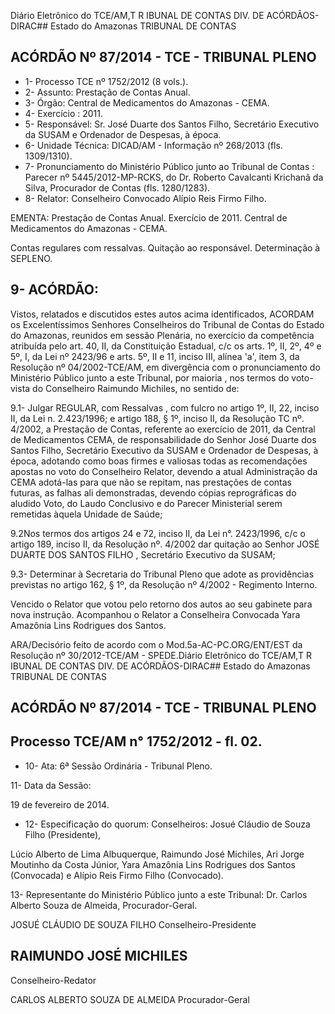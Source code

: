 Diário Eletrônico do TCE/AM,T R IBUNAL DE CONTAS DIV. DE ACÓRDÃOS-DIRAC## Estado do Amazonas TRIBUNAL DE CONTAS

## ACÓRDÃO Nº 87/2014 - TCE - TRIBUNAL PLENO

- 1- Processo TCE nº 1752/2012 (8 vols.).
- 2- Assunto: Prestação de Contas Anual.
- 3- Órgão: Central de Medicamentos do Amazonas - CEMA.
- 4- Exercício : 2011.
- 5-  Responsável: Sr.  José  Duarte  dos  Santos  Filho,  Secretário  Executivo  da  SUSAM  e Ordenador de Despesas, à época.
- 6- Unidade Técnica: DICAD/AM - Informação nº 268/2013 (fls. 1309/1310).
- 7-  Pronunciamento  do  Ministério  Público  junto  ao  Tribunal  de  Contas :  Parecer  nº 5445/2012-MP-RCKS, do Dr. Roberto Cavalcanti Krichanã da Silva, Procurador de Contas (fls. 1280/1283).
- 8- Relator: Conselheiro Convocado Alípio Reis Firmo Filho.

EMENTA: Prestação de Contas Anual. Exercício de 2011. Central de Medicamentos do Amazonas - CEMA.

Contas  regulares  com  ressalvas.  Quitação ao responsável. Determinação à SEPLENO.

## 9- ACÓRDÃO:

Vistos, relatados e discutidos estes autos acima identificados,  ACORDAM os Excelentíssimos  Senhores  Conselheiros do Tribunal de Contas do Estado do Amazonas, reunidos em sessão Plenária, no exercício da competência atribuída pelo  art. 40, II, da Constituição Estadual, c/c os arts. 1º, II, 2º, 4º e 5º, I, da Lei nº 2423/96 e arts. 5º, II  e  11,  inciso  III,  alínea  'a',  item  3,  da  Resolução  nº  04/2002-TCE/AM, em divergência com o pronunciamento do Ministério Público junto a este Tribunal, por maioria , nos termos do voto-vista do Conselheiro Raimundo Michiles,  no sentido de:

9.1-  Julgar  REGULAR,  com  Ressalvas ,  com  fulcro  no  artigo  1º,  II,  22, inciso II, da Lei n. 2.423/1996; e artigo 188, § 1º, inciso II, da Resolução TC nº. 4/2002, a Prestação  de  Contas,  referente  ao  exercício  de  2011,  da  Central  de  Medicamentos  CEMA, de responsabilidade do Senhor José Duarte dos Santos Filho, Secretário Executivo da SUSAM e Ordenador de Despesas, à época, adotando como boas firmes e valiosas todas  as  recomendações  apostas  no  voto  do  Conselheiro  Relator,  devendo  a  atual Administração  da  CEMA  adotá-las  para  que  não  se  repitam,  nas  prestações  de  contas futuras,  as  falhas  ali  demonstradas,  devendo  cópias  reprográficas  do  aludido  Voto,  do Laudo Conclusivo e do Parecer Ministerial serem remetidas àquela Unidade de Saúde;

9.2Nos termos dos artigos 24 e 72, inciso II, da Lei n°. 2423/1996, c/c o artigo 189, inciso  II, da Resolução nº. 4/2002 dar quitação ao Senhor JOSÉ DUARTE DOS SANTOS FILHO , Secretário Executivo da SUSAM;

9.3- Determinar à  Secretaria do Tribunal Pleno que adote as providências previstas no artigo 162, § 1º, da Resolução nº 4/2002 - Regimento Interno.

Vencido o Relator que votou pelo retorno dos autos ao seu gabinete para nova  instrução.  Acompanhou  o  Relator  a  Conselheira  Convocada  Yara  Amazônia  Lins Rodrigues dos Santos.

ARA/Decisório feito de acordo com o Mod.5a-AC-PC.ORG/ENT/EST da Resolução nº 30/2012-TCE/AM - SPEDE.Diário Eletrônico do TCE/AM,T R IBUNAL DE CONTAS DIV. DE ACÓRDÃOS-DIRAC## Estado do Amazonas TRIBUNAL DE CONTAS

## ACÓRDÃO Nº 87/2014 - TCE - TRIBUNAL PLENO

## Processo TCE/AM n° 1752/2012 - fl. 02.

- 10- Ata: 6ª Sessão Ordinária - Tribunal Pleno.

11- Data da Sessão:

19 de fevereiro de 2014.

- 12- Especificação do quorum: Conselheiros: Josué Cláudio de Souza Filho (Presidente),

Lúcio Alberto de Lima Albuquerque, Raimundo José Michiles, Ari Jorge Moutinho da Costa Júnior, Yara Amazônia Lins Rodrigues dos Santos (Convocada) e Alípio Reis Firmo Filho (Convocado).

13-  Representante  do  Ministério  Público  junto  a  este  Tribunal: Dr. Carlos  Alberto Souza de Almeida, Procurador-Geral.

JOSUÉ CLÁUDIO DE SOUZA FILHO Conselheiro-Presidente

## RAIMUNDO JOSÉ MICHILES

Conselheiro-Redator

CARLOS ALBERTO SOUZA DE ALMEIDA Procurador-Geral